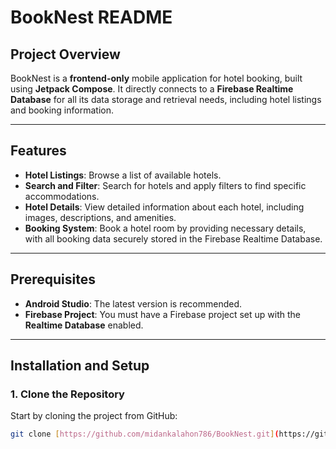 # BookNest README

## Project Overview
BookNest is a **frontend-only** mobile application for hotel booking, built using **Jetpack Compose**. It directly connects to a **Firebase Realtime Database** for all its data storage and retrieval needs, including hotel listings and booking information.

---

## Features
* **Hotel Listings**: Browse a list of available hotels.
* **Search and Filter**: Search for hotels and apply filters to find specific accommodations.
* **Hotel Details**: View detailed information about each hotel, including images, descriptions, and amenities.
* **Booking System**: Book a hotel room by providing necessary details, with all booking data securely stored in the Firebase Realtime Database.

---

## Prerequisites
* **Android Studio**: The latest version is recommended.
* **Firebase Project**: You must have a Firebase project set up with the **Realtime Database** enabled.

---

## Installation and Setup
### 1. Clone the Repository
Start by cloning the project from GitHub:
```bash
git clone [https://github.com/midankalahon786/BookNest.git](https://github.com/midankalahon786/BookNest.git)
